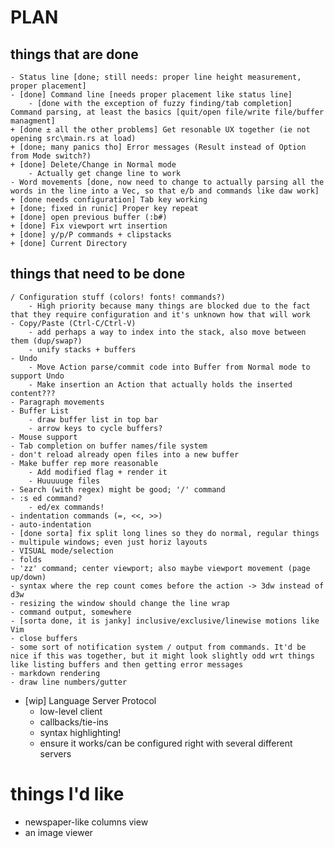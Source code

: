 # PLAN #
## things that are done ##
	- Status line [done; still needs: proper line height measurement, proper placement]
	- [done] Command line [needs proper placement like status line]
		- [done with the exception of fuzzy finding/tab completion] Command parsing, at least the basics [quit/open file/write file/buffer managment]
	+ [done ± all the other problems] Get resonable UX together (ie not opening src\main.rs at load)
	+ [done; many panics tho] Error messages (Result instead of Option from Mode switch?)
	+ [done] Delete/Change in Normal mode
		- Actually get change line to work
	- Word movements [done, now need to change to actually parsing all the words in the line into a Vec, so that e/b and commands like daw work]
	+ [done needs configuration] Tab key working
	+ [done; fixed in runic] Proper key repeat
	+ [done] open previous buffer (:b#)
	+ [done] Fix viewport wrt insertion
	+ [done] y/p/P commands + clipstacks
	+ [done] Current Directory


## things that need to be done ##
	/ Configuration stuff (colors! fonts! commands?)
		- High priority because many things are blocked due to the fact that they require configuration and it's unknown how that will work
	- Copy/Paste (Ctrl-C/Ctrl-V)
		- add perhaps a way to index into the stack, also move between them (dup/swap?)
		- unify stacks + buffers
	- Undo
		- Move Action parse/commit code into Buffer from Normal mode to support Undo
		- Make insertion an Action that actually holds the inserted content???
	- Paragraph movements
	- Buffer List
		- draw buffer list in top bar
		- arrow keys to cycle buffers?
	- Mouse support
	- Tab completion on buffer names/file system
	- don't reload already open files into a new buffer
	- Make buffer rep more reasonable
		- Add modified flag + render it
		- Huuuuuge files
	- Search (with regex) might be good; '/' command
	- :s ed command?
		- ed/ex commands!
	- indentation commands (=, <<, >>)
	- auto-indentation
	- [done sorta] fix split long lines so they do normal, regular things
	- multipule windows; even just horiz layouts
	- VISUAL mode/selection
	- folds
	- 'zz' command; center viewport; also maybe viewport movement (page up/down)
	- syntax where the rep count comes before the action -> 3dw instead of d3w
	- resizing the window should change the line wrap
	- command output, somewhere
	- [sorta done, it is janky] inclusive/exclusive/linewise motions like Vim
	- close buffers
	- some sort of notification system / output from commands. It'd be nice if this was together, but it might look slightly odd wrt things like listing buffers and then getting error messages
	- markdown rendering
	- draw line numbers/gutter

- [wip] Language Server Protocol
	+ low-level client
	- callbacks/tie-ins
	- syntax highlighting!
	- ensure it works/can be configured right with several different servers

# things I'd like #
- newspaper-like columns view
- an image viewer

